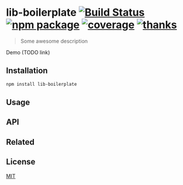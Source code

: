 # lib-boilerplate [![Build Status](https://badgen.net/circleci/github/posva/lib-boilerplate/master)](https://circleci.com/gh/posva/lib-boilerplate) [![npm package](https://badgen.net/npm/v/lib-boilerplate)](https://www.npmjs.com/package/lib-boilerplate) [![coverage](https://badgen.net/codecov/c/github/posva/lib-boilerplate/master)](https://codecov.io/github/posva/lib-boilerplate) [![thanks](https://badgen.net/badge/thanks/♥/pink)](https://github.com/posva/thanks)

> Some awesome description

Demo (TODO link)

## Installation

```sh
npm install lib-boilerplate
```

## Usage

## API

## Related

## License

[MIT](http://opensource.org/licenses/MIT)

